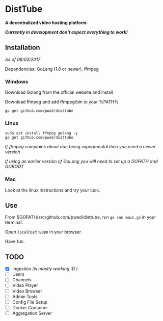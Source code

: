 # DistTube
**A decentralized video hosting platform.**

**_Currently in development don't expect everything to work!_**

## Installation
*As of 08/03/2017*

Dependencies: GoLang (1.8 or newer), ffmpeg


### Windows

Download Golang from the official website and install

Download ffmpeg and add ffmpeg\bin to your %PATH%

```
go get github.com/pwed/disttube
```

### Linux

```
sudo apt install ffmpeg golang -y
go get github.com/pwed/disttube
```

*If ffmpeg complains about aac being experimental then you need a newer version*

*If using an earlier version of GoLang you will need to set up a GOPATH and GOROOT*

### Mac

Look at the linux instructions and try your luck.

## Use

From $GOPATH/src/github.com/pwed/disttube, run `go run main.go` in your terminal.

Open `localhost:8080` in your browser.

Have fun.

## TODO

- [x] Ingestion _(is mostly working :D )_
- [ ] Users
- [ ] Channels
- [ ] Video Player
- [ ] Video Browser
- [ ] Admin Tools
- [ ] Config File Setup
- [ ] Docker Container
- [ ] Aggregation Server